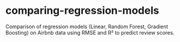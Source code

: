 # comparing-regression-models
Comparison of regression models (Linear, Random Forest, Gradient Boosting) on Airbnb data using RMSE and R² to predict review scores.
